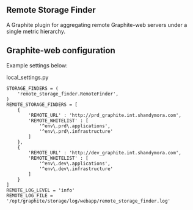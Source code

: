 ## Remote Storage Finder

A Graphite plugin for aggregating remote Graphite-web servers under a single metric hierarchy.

## Graphite-web configuration
Example settings below:

local_settings.py
```
STORAGE_FINDERS = (
    'remote_storage_finder.RemoteFinder',
)
REMOTE_STORAGE_FINDERS = [
    {
        'REMOTE_URL' : 'http://prd_graphite.int.shandymora.com',
        'REMOTE_WHITELIST' : [
            '^env\.prd\.applications',
            '^env\.prd\.infrastructure'
        ]
    },
    {
        'REMOTE_URL' : 'http://dev_graphite.int.shandymora.com',
        'REMOTE_WHITELIST' : [
            '^env\.dev\.applications',
            '^env\.dev\.infrastructure'
        ]
    }
]
REMOTE_LOG_LEVEL = 'info'
REMOTE_LOG_FILE = '/opt/graphite/storage/log/webapp/remote_storage_finder.log'
```
